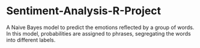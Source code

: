 # Sentiment-Analysis-R-Project
A Naive Bayes model to predict the emotions reflected by a group of words. In this model, probabilities are assigned to phrases, segregating the words into different labels.
